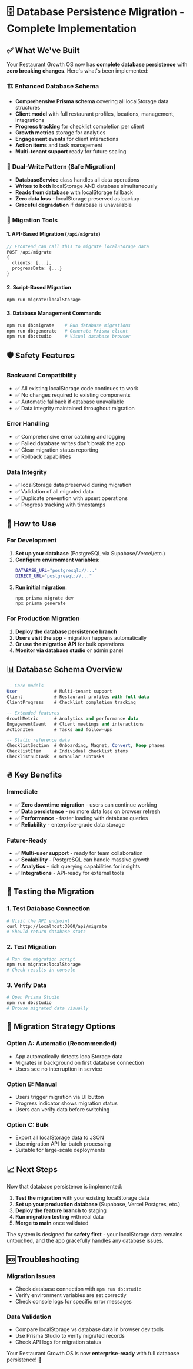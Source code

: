 # 🗄️ Database Persistence Migration - Complete Implementation

## ✅ What We've Built

Your Restaurant Growth OS now has **complete database persistence** with **zero breaking changes**. Here's what's been implemented:

### 🏗️ **Enhanced Database Schema**
- **Comprehensive Prisma schema** covering all localStorage data structures
- **Client model** with full restaurant profiles, locations, management, integrations
- **Progress tracking** for checklist completion per client
- **Growth metrics** storage for analytics
- **Engagement events** for client interactions
- **Action items** and task management
- **Multi-tenant support** ready for future scaling

### 🔄 **Dual-Write Pattern (Safe Migration)**
- **DatabaseService** class handles all data operations
- **Writes to both** localStorage AND database simultaneously
- **Reads from database** with localStorage fallback
- **Zero data loss** - localStorage preserved as backup
- **Graceful degradation** if database is unavailable

### 🚀 **Migration Tools**

#### **1. API-Based Migration** (`/api/migrate`)
```typescript
// Frontend can call this to migrate localStorage data
POST /api/migrate
{
  clients: [...],
  progressData: {...}
}
```

#### **2. Script-Based Migration**
```bash
npm run migrate:localStorage
```

#### **3. Database Management Commands**
```bash
npm run db:migrate    # Run database migrations
npm run db:generate   # Generate Prisma client
npm run db:studio     # Visual database browser
```

## 🛡️ **Safety Features**

### **Backward Compatibility**
- ✅ All existing localStorage code continues to work
- ✅ No changes required to existing components  
- ✅ Automatic fallback if database unavailable
- ✅ Data integrity maintained throughout migration

### **Error Handling**
- ✅ Comprehensive error catching and logging
- ✅ Failed database writes don't break the app
- ✅ Clear migration status reporting
- ✅ Rollback capabilities

### **Data Integrity**
- ✅ localStorage data preserved during migration
- ✅ Validation of all migrated data
- ✅ Duplicate prevention with upsert operations
- ✅ Progress tracking with timestamps

## 🎯 **How to Use**

### **For Development**
1. **Set up your database** (PostgreSQL via Supabase/Vercel/etc.)
2. **Configure environment variables**:
   ```bash
   DATABASE_URL="postgresql://..."
   DIRECT_URL="postgresql://..."
   ```
3. **Run initial migration**:
   ```bash
   npx prisma migrate dev
   npx prisma generate
   ```

### **For Production Migration**
1. **Deploy the database persistence branch**
2. **Users visit the app** - migration happens automatically
3. **Or use the migration API** for bulk operations
4. **Monitor via database studio** or admin panel

## 📊 **Database Schema Overview**

```sql
-- Core models
User              # Multi-tenant support
Client            # Restaurant profiles with full data
ClientProgress    # Checklist completion tracking

-- Extended features  
GrowthMetric      # Analytics and performance data
EngagementEvent   # Client meetings and interactions
ActionItem        # Tasks and follow-ups

-- Static reference data
ChecklistSection  # Onboarding, Magnet, Convert, Keep phases
ChecklistItem     # Individual checklist items
ChecklistSubTask  # Granular subtasks
```

## 🔥 **Key Benefits**

### **Immediate**
- ✅ **Zero downtime migration** - users can continue working
- ✅ **Data persistence** - no more data loss on browser refresh
- ✅ **Performance** - faster loading with database queries
- ✅ **Reliability** - enterprise-grade data storage

### **Future-Ready**
- ✅ **Multi-user support** - ready for team collaboration
- ✅ **Scalability** - PostgreSQL can handle massive growth
- ✅ **Analytics** - rich querying capabilities for insights
- ✅ **Integrations** - API-ready for external tools

## 🧪 **Testing the Migration**

### **1. Test Database Connection**
```bash
# Visit the API endpoint
curl http://localhost:3000/api/migrate
# Should return database stats
```

### **2. Test Migration**
```bash
# Run the migration script
npm run migrate:localStorage
# Check results in console
```

### **3. Verify Data**
```bash
# Open Prisma Studio
npm run db:studio
# Browse migrated data visually
```

## 🔄 **Migration Strategy Options**

### **Option A: Automatic (Recommended)**
- App automatically detects localStorage data
- Migrates in background on first database connection
- Users see no interruption in service

### **Option B: Manual**
- Users trigger migration via UI button
- Progress indicator shows migration status
- Users can verify data before switching

### **Option C: Bulk**
- Export all localStorage data to JSON
- Use migration API for batch processing
- Suitable for large-scale deployments

## 📈 **Next Steps**

Now that database persistence is implemented:

1. **Test the migration** with your existing localStorage data
2. **Set up your production database** (Supabase, Vercel Postgres, etc.)
3. **Deploy the feature branch** to staging
4. **Run migration testing** with real data
5. **Merge to main** once validated

The system is designed for **safety first** - your localStorage data remains untouched, and the app gracefully handles any database issues.

## 🆘 **Troubleshooting**

### **Migration Issues**
- Check database connection with `npm run db:studio`
- Verify environment variables are set correctly
- Check console logs for specific error messages

### **Data Validation**
- Compare localStorage vs database data in browser dev tools
- Use Prisma Studio to verify migrated records
- Check API logs for migration status

Your Restaurant Growth OS is now **enterprise-ready** with full database persistence! 🎉 